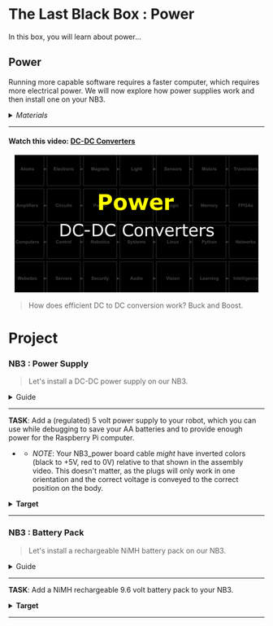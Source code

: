 # The Last Black Box : Power
In this box, you will learn about power...

## Power
Running more capable software requires a faster computer, which requires more electrical power. We will now explore how power supplies work and then install one on your NB3.

<details><summary><i>Materials</i></summary><p>

Name|Description| # |Package|Data|Link|
:-------|:----------|:-----:|:-:|:--:|:--:|
NB3 Power Board|Regulated DC-DC power supply (5 Volts - 4 Amps)|1|Circuit Boards|[-D-](/boxes/power/NB3_power)|[-L-](VK)
Power Cable|Custom 4 pin NB3 power connector cable|1|Circuit Boards|[-D-](/boxes/power/)|[-L-](VK)
M2.5 standoff (7/PS)|7 mm long plug-to-socket M2.5 standoff|4|Mounting Hardware|[-D-](/boxes/power/)|[-L-](https://uk.farnell.com/wurth-elektronik/971070151/standoff-hex-male-female-7mm-m2/dp/2884371)
M2.5 bolt (6)|6 mm long M2.5 bolt|4|Mounting Hardware|[-D-](/boxes/robotics/)|[-L-](https://www.accu.co.uk/pozi-pan-head-screws/9255-SPP-M2-5-6-A2)
M2.5 nut|regular M2.5 nut|4|Mounting Hardware|[-D-](/boxes/power/-)|[-L-](https://www.accu.co.uk/hexagon-nuts/456430-HPN-M2-5-C8-Z)
12V DC Power Supply|12 V AC-DC transformer (UK/EU/USA plugs)|1|Large (100)|[-D-](/boxes/power/)|[-L-](https://www.amazon.co.uk/gp/product/B09QG4R1R4)

</p></details><hr>

#### Watch this video: [DC-DC Converters](https://vimeo.com/1035304311)
<p align="center">
<a href="https://vimeo.com/1035304311" title="Control+Click to watch in new tab"><img src="../../../../boxes/power/_resources/lessons/thumbnails/DC-DC-Converters.gif" alt="DC-DC Converters" width="480"/></a>
</p>

> How does efficient DC to DC conversion work? Buck and Boost.


# Project
### NB3 : Power Supply
> Let's install a DC-DC power supply on our NB3.

<details><summary><weak>Guide</weak></summary>
:-:-: A video guide to completing this project can be viewed <a href="https://vimeo.com/1035306761" target="_blank" rel="noopener noreferrer">here</a>.
</details><hr>


**TASK**: Add a (regulated) 5 volt power supply to your robot, which you can use while debugging to save your AA batteries and to provide enough power for the Raspberry Pi computer.
- - *NOTE*: Your NB3_power board cable *might* have inverted colors (black to +5V, red to 0V) relative to that shown in the assembly video. This doesn't matter, as the plugs will only work in one orientation and the correct voltage is conveyed to the correct position on the body.
<details><summary><strong>Target</strong></summary>
    Your NB3 should now look like this: [NB3 power wiring](/boxes/power/_resources/images/NB3_power_wiring.png)
</details><hr>


### NB3 : Battery Pack
> Let's install a rechargeable NiMH battery pack on our NB3.

<details><summary><weak>Guide</weak></summary>
:-:-: A video guide to completing this project can be viewed <a href="https://vimeo.com/1042781111" target="_blank" rel="noopener noreferrer">here</a>.
</details><hr>


**TASK**: Add a NiMH rechargeable 9.6 volt battery pack to your NB3.
<details><summary><strong>Target</strong></summary>
    You should now be able to power and control your NB3 autonomously (without any cables).
</details><hr>


